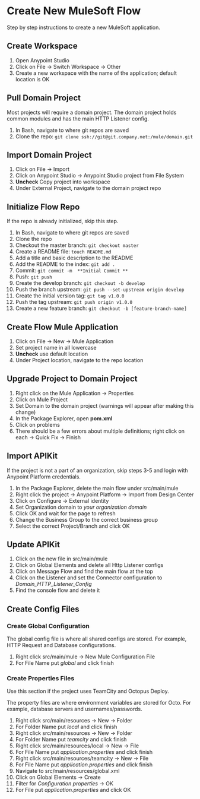 # Create New MuleSoft Flow

Step by step instructions to create a new MuleSoft application.

## Create Workspace

1. Open Anypoint Studio
2. Click on File -> Switch Workspace -> Other
3. Create a new workspace with the name of the application; default location is OK

## Pull Domain Project

Most projects will require a domain project.
The domain project holds common modules and has the main HTTP Listener config.

1. In Bash, navigate to where git repos are saved
2. Clone the repo: `git clone ssh://git@git.company.net:/mule/domain.git`

## Import Domain Project

1. Click on File -> Import
2. Click on Anypoint Studio -> Anypoint Studio project from File System
3. **Uncheck** Copy project into workspace
4. Under External Project, navigate to the domain project repo

## Initialize Flow Repo

If the repo is already initialized, skip this step.

1. In Bash, navigate to where git repos are saved
2. Clone the repo
3. Checkout the master branch: `git checkout master`
4. Create a README file: `touch README.md`
5. Add a title and basic description to the README
6. Add the README to the index: `git add .`
7. Commit: `git commit -m  **Initial Commit **`
8. Push: `git push`
9. Create the develop branch: `git checkout -b develop`
10. Push the branch upstream: `git push --set-upstream origin develop`
11. Create the initial version tag: `git tag v1.0.0`
12. Push the tag upstream: `git push origin v1.0.0`
13. Create a new feature branch: `git checkout -b [feature-branch-name]`

## Create Flow Mule Application

1. Click on File -> New -> Mule Application
2. Set project name in all lowercase
3. **Uncheck** use default location
4. Under Project location, navigate to the repo location

## Upgrade Project to Domain Project

1. Right click on the Mule Application -> Properties
2. Click on Mule Project
3. Set Domain to the domain project (warnings will appear after making this change)
4. In the Package Explorer, open **pom.xml**
5. Click on problems
6. There should be a few errors about multiple definitions; right click on each -> Quick Fix -> Finish

## Import APIKit

If the project is not a part of an organization, skip steps 3-5 and login with Anypoint Platform credentials.

1. In the Package Explorer, delete the main flow under src/main/mule
2. Right click the project -> Anypoint Platform -> Import from Design Center
3. Click on Configure -> External identity
4. Set Organization domain to _your organization domain_
5. Click OK and wait for the page to refresh
6. Change the Business Group to the correct business group
7. Select the correct Project/Branch and click OK

## Update APIKit

1. Click on the new file in src/main/mule
2. Click on Global Elements and delete all Http Listener configs
3. Click on Message Flow and find the main flow at the top
4. Click on the Listener and set the Connector configuration to _Domain_HTTP_Listener_Config_
5. Find the console flow and delete it

## Create Config Files

### Create Global Configuration

The global config file is where all shared configs are stored. For example, HTTP Request and Database configurations.

1. Right click src/main/mule -> New Mule Configuration File
2. For File Name put  _global_ and click finish

### Create Properties Files

Use this section if the project uses TeamCity and Octopus Deploy.

The property files are where environment variables are stored for Octo. For example, database servers and usernames/passwords.

1. Right click src/main/resources -> New -> Folder
2. For Folder Name put _local_ and click finish
3. Right click src/main/resources -> New -> Folder
4. For Folder Name put _teamcity_ and click finish
5. Right click src/main/resources/local -> New -> File
6. For File Name put _application.properties_ and click finish
7. Right click src/main/resources/teamcity -> New -> File
8. For File Name put _application.properties_ and click finish
9. Navigate to src/main/resources/global.xml
10. Click on Global Elements -> Create
11. Filter for _Configuration properties_ -> OK
12. For File put _application.properties_ and click OK
